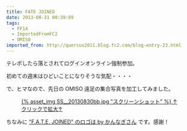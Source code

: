 ```yaml
---
title: FATE JOINED
date: 2013-08-31 00:39:09
tags:
  - FF14
  - ImportedFromFC2
  - OMISO
imported_from: http://quercus2011.blog.fc2.com/blog-entry-23.html
---
```

テレポしたら落とされてログインオンライン強制参加。

初めての週末はひどいことになりそうな気配・・・・



で、ヒマなので、先日の OMISO 遠足の集合写真を加工してみました。

<figure class="thumbnail"><a href="{% asset_path SS__20130830ba.jpg %}">
{% asset_img SS__20130830bb.jpg "スクリーンショット" %}
↑クリックで拡大↑
</a></figure>


ちなみに <a href="https://twitter.com/kmng_shtdm/status/372664615290691584">"F.A.T.E. JOINED" のロゴは by かんなぎさん</a> です。感謝！
